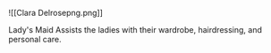 ![[Clara Delrosepng.png]]

Lady's Maid
Assists the ladies with their wardrobe, hairdressing, and personal care.